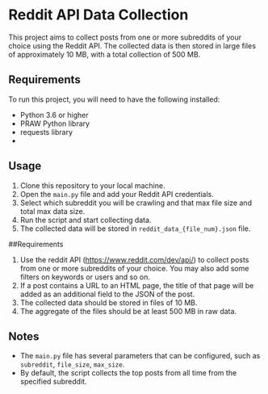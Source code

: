 
# Reddit API Data Collection

This project aims to collect posts from one or more subreddits of your choice using the Reddit API. The collected data is then stored in large files of approximately 10 MB, with a total collection of 500 MB.

## Requirements

To run this project, you will need to have the following installed:

- Python 3.6 or higher
- PRAW Python library
- requests library
- 

## Usage

1. Clone this repository to your local machine.
2. Open the `main.py` file and add your Reddit API credentials.
3. Select which subreddit you will be crawling and that max file size and total max data size.
4. Run the script and start collecting data.
5. The collected data will be stored in `reddit_data_{file_num}.json` file.

##Requirements
1. Use the reddit API (https://www.reddit.com/dev/api/) to collect posts from one or more subreddits of your choice. You may also add some filters on keywords or users and so on.
2. If a post contains a URL to an HTML page, the title of that page will be added as an additional field to the JSON of the post.
3. The collected data should be stored in files of 10 MB.
4. The aggregate of the files should be at least 500 MB in raw data.

## Notes

- The `main.py` file has several parameters that can be configured, such as `subreddit`, `file_size`, `max_size`.
- By default, the script collects the top posts from all time from the specified subreddit.

